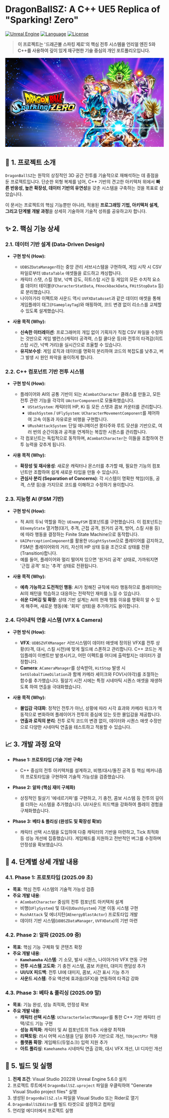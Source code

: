 # DragonBallSZ: A C++ UE5 Replica of "Sparking! Zero"

[![Unreal Engine](https://img.shields.io/badge/Unreal%20Engine-5.6.0-blue.svg)](https://www.unrealengine.com/)
[![Language](https://img.shields.io/badge/C%2B%2B-20-blue.svg)](https://isocpp.org/)
[![License](https://img.shields.io/badge/License-MIT-green.svg)](LICENSE)

> **이 프로젝트는 '드래곤볼 스파킹 제로'의 핵심 전투 시스템을 언리얼 엔진 5와 C++를 사용하여 깊이 있게 재구현한 기술 중심의 개인 포트폴리오입니다.**


![Game Title](https://github.com/doppleddiggong/DragonBallSZ/blob/main/Documents/Reference/GameTitle.jpg?raw=true)


## 📜 1. 프로젝트 소개

`DragonBallSZ`는 원작의 상징적인 3D 공간 전투를 기술적으로 재해석하는 데 중점을 둔 프로젝트입니다. 단순한 외형 복제를 넘어, C++ 기반의 견고한 아키텍처 위에서 **빠른 반응성, 높은 확장성, 데이터 기반의 유연성**을 갖춘 시스템을 구축하는 것을 목표로 삼았습니다.

이 문서는 프로젝트의 핵심 기능뿐만 아니라, 적용된 **프로그래밍 기법, 아키텍처 설계, 그리고 단계별 개발 과정**을 상세히 기술하여 기술적 성취를 공유하고자 합니다.

## ✨ 2. 핵심 기능 상세

### 2.1. 데이터 기반 설계 (Data-Driven Design)

- **구현 방식 (How):**
  - `UDBSZDataManager`라는 중앙 관리 서브시스템을 구현하여, 게임 시작 시 CSV 파일로부터 `UDataTable` 애셋들을 로드하고 캐싱합니다.
  - 캐릭터 스탯, 스킬 정보, 넉백 강도, 히트스탑 시간 등 게임의 모든 수치적 요소를 데이터 테이블(`FCharacterStatData`, `FKnockbackData`, `FHitStopData` 등)로 분리했습니다.
  - 나이아가라 이펙트와 사운드 역시 `UVFXDataAsset`과 같은 데이터 애셋을 통해 게임플레이 태그(`FGameplayTag`)와 매핑하여, 코드 변경 없이 리소스를 교체할 수 있도록 설계했습니다.

- **사용 목적 (Why):**
  - **신속한 이터레이션**: 프로그래머의 개입 없이 기획자가 직접 CSV 파일을 수정하는 것만으로 게임 밸런스(캐릭터 공격력, 스킬 쿨다운 등)와 전투의 타격감(히트스탑 시간, 넉백 거리)을 실시간으로 조율할 수 있습니다.
  - **유지보수성**: 게임 로직과 데이터를 명확히 분리하여 코드의 복잡도를 낮추고, 버그 발생 시 원인 파악을 용이하게 합니다.

### 2.2. C++ 컴포넌트 기반 전투 시스템

- **구현 방식 (How):**
  - 플레이어와 AI의 공통 기반이 되는 `ACombatCharacter` 클래스를 만들고, 모든 전투 관련 기능을 각각의 `UActorComponent`로 모듈화했습니다.
    - `UStatSystem`: 캐릭터의 HP, Ki 등 모든 스탯과 콤보 카운터를 관리합니다.
    - `UDashSystem` / `UFlySystem`: `UCharacterMovementComponent`를 제어하여 고속 이동과 자유로운 비행을 구현합니다.
    - `URushAttackSystem`: 단일 애니메이션 몽타주와 루트 모션을 기반으로, 여러 번의 순간이동과 공격을 연계하는 복잡한 시퀀스를 관리합니다.
  - 각 컴포넌트는 독립적으로 동작하며, `ACombatCharacter`는 이들을 조합하여 전투 능력을 갖추게 됩니다.

- **사용 목적 (Why):**
  - **확장성 및 재사용성**: 새로운 캐릭터나 몬스터를 추가할 때, 필요한 기능의 컴포넌트만 조합하여 쉽게 새로운 타입을 만들 수 있습니다.
  - **관심사 분리 (Separation of Concerns)**: 각 시스템이 명확한 책임(이동, 공격, 스탯 등)을 가지므로 코드를 이해하고 수정하기 용이합니다.

### 2.3. 지능형 AI (FSM 기반)

- **구현 방식 (How):**
  - 적 AI의 두뇌 역할을 하는 `UEnemyFSM` 컴포넌트를 구현했습니다. 이 컴포넌트는 `EEnemyState` 열거형(대기, 추격, 근접 공격, 원거리 공격, 방어, 스킬 사용 등)에 따라 행동을 결정하는 Finite State Machine으로 동작합니다.
  - `UAIPerceptionComponent`를 활용한 `USightSystem`으로 플레이어를 감지하고, FSM은 플레이어와의 거리, 자신의 HP 상태 등을 조건으로 상태를 전환(Transition)합니다.
  - 예를 들어, 플레이어와 멀리 떨어져 있으면 '원거리 공격' 상태로, 가까워지면 '근접 공격' 또는 '추격' 상태로 전환됩니다.

- **사용 목적 (Why):**
  - **예측 가능하고 도전적인 행동**: AI가 정해진 규칙에 따라 행동하므로 플레이어는 AI의 패턴을 학습하고 대응하는 전략적인 재미를 느낄 수 있습니다.
  - **쉬운 디버깅 및 확장**: 상태 기반 설계는 AI의 현재 행동 이유를 명확히 알 수 있게 해주며, 새로운 행동(예: '회피' 상태)을 추가하기도 용이합니다.

### 2.4. 다이내믹 연출 시스템 (VFX & Camera)

- **구현 방식 (How):**
  - **VFX**: `UDBSZVFXManager` 서브시스템이 데이터 애셋에 정의된 VFX를 전투 상황(타격, 대시, 스킬 시전)에 맞게 월드에 스폰하고 관리합니다. C++ 코드는 게임플레이 이벤트만 발생시키고, 어떤 이펙트를 어디에 출력할지는 데이터가 결정합니다.
  - **Camera**: `ACameraManager`를 상속받아, `HitStop` 발생 시 `SetGlobalTimeDilation`과 함께 카메라 셰이크와 FOV(시야각)를 조절하는 함수를 추가했습니다. 필살기 시전 시에는 특정 시네마틱 시퀀스 애셋을 재생하도록 하여 연출을 극대화했습니다.

- **사용 목적 (Why):**
  - **몰입감 극대화**: 정적인 전투가 아닌, 상황에 따라 시각 효과와 카메라 워크가 역동적으로 변화하여 플레이어가 전투의 중심에 있는 듯한 몰입감을 제공합니다.
  - **연출과 로직의 분리**: 전투 로직 코드의 변경 없이, 데이터와 시퀀스 애셋 수정만으로 다양한 시네마틱 연출을 테스트하고 적용할 수 있습니다.

## 📈 3. 개발 과정 요약

- **Phase 1: 프로토타입 (기술 기반 구축)**
  - C++ 중심의 전투 아키텍처를 설계하고, 비행/대시/돌진 공격 등 핵심 메커니즘의 프로토타입을 구현하여 기술적 가능성을 검증했습니다.

- **Phase 2: 알파 (핵심 재미 구체화)**
  - 상징적인 필살기 '에네르기파'를 구현하고, 기 충전, 콤보 시스템 등 전투의 깊이를 더하는 시스템을 추가했습니다. UI/사운드 피드백을 강화하여 플레이 경험을 구체화했습니다.

- **Phase 3: 베타 & 폴리싱 (완성도 및 확장성 확보)**
  - 캐릭터 선택 시스템을 도입하여 다중 캐릭터의 기반을 마련하고, Tick 최적화 등 성능 개선에 집중했습니다. 게임패드를 지원하고 전반적인 버그를 수정하며 안정성을 확보했습니다.

## 📑 4. 단계별 상세 개발 내용

### 4.1. Phase 1: 프로토타입 (2025.09 초)
- **목표**: 핵심 전투 시스템의 기술적 가능성 검증
- **주요 개발 내용**:
  - `ACombatCharacter` 중심의 전투 컴포넌트 아키텍처 설계
  - 비행(`UFlySystem`) 및 대시(`UDashSystem`) 기본 이동 시스템 구현
  - `RushAttack` 및 에너지탄(`AEnergyBlastActor`) 프로토타입 개발
  - 데이터 기반 시스템(`UDBSZDataManager`, `UVFXData`)의 기반 마련

### 4.2. Phase 2: 알파 (2025.09 중)
- **목표**: 핵심 기능 구체화 및 콘텐츠 확장
- **주요 개발 내용**:
  - **`Kamehameha` 시스템**: 기 소모, 발사 시퀀스, 나이아가라 VFX 연동 구현
  - **전투 시스템 고도화**: 기 충전 시스템, 콤보 카운터, 대미지 랜덤성 추가
  - **UI/UX 피드백**: 전투 UI에 대미지, 콤보, 시간 표시 기능 추가
  - **사운드 시스템**: 주요 액션에 효과음(SFX)을 연동하여 타격감 강화

### 4.3. Phase 3: 베타 & 폴리싱 (2025.09 말)
- **목표**: 기능 완성, 성능 최적화, 안정성 확보
- **주요 개발 내용**:
  - **캐릭터 선택 시스템**: `UCharacterSelectManager`를 통한 C++ 기반 캐릭터 선택/로드 기능 구현
  - **성능 최적화**: 캐릭터 및 AI 컴포넌트의 Tick 사용량 최적화
  - **리팩토링**: 러시 어택 시스템을 단일 몽타주 기반으로 개선, `TObjectPtr` 적용
  - **플랫폼 확장**: 게임패드(듀얼쇼크) 입력 지원 추가
  - **아트 폴리싱**: `Kamehameha` 시네마틱 연출 강화, 대시 VFX 개선, UI 디자인 개선

## 🚀 5. 빌드 및 실행

1.  **전제 조건**: Visual Studio 2022와 Unreal Engine 5.6.0 설치
2.  프로젝트 루트에서 `DragonBallSZ.uproject` 파일을 우클릭하여 "Generate Visual Studio project files" 실행
3.  생성된 `DragonBallSZ.sln` 파일을 Visual Studio 또는 Rider로 열기
4.  `DragonBallSZEditor`를 빌드 타겟으로 설정하고 컴파일
5.  언리얼 에디터에서 프로젝트 실행
